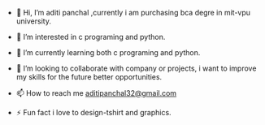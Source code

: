 - 👋 Hi, I’m aditi panchal ,currently i am purchasing bca degre in mit-vpu university.
- 👀 I’m interested in c programing and python.
- 🌱 I’m currently learning both c programing and python.
- 💞️ I’m looking to collaborate with company or projects, i want to improve my skills for the future better opportunities. 
- 📫 How to reach me  aditipanchal32@gmail.com
  
- ⚡ Fun fact i  love to design-tshirt and graphics.

<!---
aditipanchal22/aditipanchal22 is a ✨ special ✨ repository because its `README.md` (this file) appears on your GitHub profile.
You can click the Preview link to take a look at your changes.
--->
